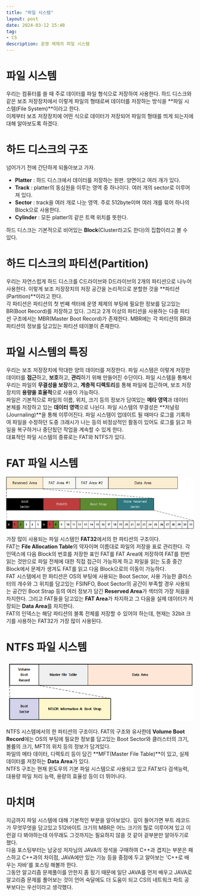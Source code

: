 ```yaml
---
title: "파일 시스템"
layout: post
date: 2024-03-12 15:40
tag:
- CS
description: 운영 체제의 파일 시스템
---
```


# 파일 시스템  
우리는 컴퓨터를 쓸 때 주로 데이터를 파일 형식으로 저장하여 사용한다. 하드 디스크와 같은 보조 저장장치에서 이렇게 파일의 형태로써 데이터를 저장하는 방식을 **파일 시스템(File System)**이라고 한다.  
이제부터 보조 저장장치에 어떤 식으로 데이터가 저장되어 파일의 형태를 띄게 되는지에 대해 알아보도록 하겠다.  

# 하드 디스크의 구조  
넘어가기 전에 간단하게 되돌아보고 가자.  

- **Platter** : 하드 디스크에서 데이터를 저장하는 원판. 양면이고 여러 개가 있다.  
- **Track** : platter의 동심원을 이루는 영역 중 하나이다. 여러 개의 sector로 이루어져 있다.  
- **Sector** : track을 여러 개로 나눈 영역. 주로 512byte이며 여러 개를 묶어 하나의 Block으로 사용한다.  
- **Cylinder** : 모든 platter의 같은 트랙 위치를 뜻한다.  

하드 디스크는 기본적으로 비어있는 **Block**(Cluster라고도 한다)의 집합이라고 볼 수 있다.  

# 하드 디스크의 파티션(Partition)
우리는 자연스럽게 하드 디스크를 C드라이브와 D드라이브의 2개의 파티션으로 나누어 사용한다. 이렇게 보조 저장장치의 저장 공간을 논리적으로 분할한 것을 **파티션(Partition)**이라고 한다.  
각 파티션은 파티션의 첫 번째 섹터에 운영 체제의 부팅에 필요한 정보를 담고있는 BR(Boot Record)를 저장하고 있다. 그리고 2개 이상의 파티션을 사용하는 다중 파티션 구조에서는 MBR(Master Boot Record)가 존재한다. MBR에는 각 파티션의 BR과 파티션의 정보를 담고있는 파티션 테이블이 존재한다.

# 파일 시스템의 특징  
우리는 보조 저장장치에 막대한 양의 데이터를 저장한다. 파일 시스템은 이렇게 저장한 데이터를 **접근**하고, **보호**하고, **관리**하기 위해 만들어진 수단이다. 파일 시스템을 통해서 우리는 파일의 **무결성을 보장**하고, **계층적 디렉토리**를 통해 파일에 접근하며, 보조 저장장치의 **용량을 효율적**으로 사용이 가능하다.  
파일은 기본적으로 파일의 이름, 위치, 크기 등의 정보가 담여있는 **메타 영역**과 데이터 본체를 저장하고 있는 **데이터 영역**으로 나뉜다. 파일 시스템의 무결성은 **저널링(Journaling)**을 통해 이루어진다. 파일 시스템이 업데이트 될 때마다 로그를 기록하여 파일을 수정하던 도중 크래시가 나는 등의 비정상적인 활동이 있어도 로그를 읽고 파일을 복구하거나 중단됬던 작업을 계속할 수 있게 한다.  
대표적인 파일 시스템의 종류로는 FAT와 NTFS가 있다.  

# FAT 파일 시스템  

![FAT32](/assets/img/FAT32.png)

가장 많이 사용되는 파일 시스템인 **FAT32**에서의 한 파티션의 구조이다.  
FAT는 **File Allocation Table**의 약자이며 이름대로 파일의 저장을 표로 관리한다. 각 인덱스에 다음 Block의 번호를 저장한 표인 FAT를 FAT Area에 저장하여 FAT를 한번 읽는 것만으로 파일 전체에 대한 직접 접근이 가능하게 하고 파일을 읽는 도중 중간 Block에서 문제가 생겨도 FAT를 읽고 다음 Block으로의 이동이 가능하다.  
FAT 시스템에서 한 파티션은 OS의 부팅에 사용되는 Boot Sector, 사용 가능한 클러스터의 개수와 그 위치를 담고있는 FSINFO, Boot Sector의 공간이 부족할 경우 사용되는 공간인 Boot Strap 등의 여러 정보가 담긴 **Reserved Area**가 섹터의 가장 처음을 차지한다. 그리고 FAT들을 담고있는 **FAT Area**가 차지하고 그 다음을 실제 데이터가 저장되는 **Data Area**를 차지한다.  
FAT의 인덱스는 해당 파티션의 블록 전체를 저장할 수 있어야 하는데, 현재는 32bit 크기를 사용하는 FAT32가 가장 많이 사용된다.  

# NTFS 파일 시스템  

![NTFS](/assets/img/NTFS.png)  

NTFS 시스템에서의 한 파티션의 구조이다. FAT의 구조와 유사한데 **Volume Boot Record**에는 OS의 부팅에 필요한 정보를 담고있는 Boot Sector와 클러스터의 크기, 볼륨의 크기, MFT의 위치 등의 정보가 담겨있다.  
파일의 메타 데이터, 디렉토리 등이 담긴 **MFT(Master File Table)**이 있고, 실제 데이터를 저장하는 **Data Area**가 있다.  
NTFS 구조는 현재 윈도우의 기본 파일 시스템으로 사용되고 있고 FAT보다 검색능력, 대용량 파일 처리 능력, 용량의 효율성 등이 더 뛰어나다.   

# 마치며
지금까지 파일 시스템에 대해 기본적인 부분을 알아보았다. 깊이 들어가면 부트 레코드가 무엇무엇을 담고있고 512바이트 크기의 MBR은 어느 크기의 뭘로 이루어져 있고 이런걸 다 봐야하는데 아무래도 그것까지는 필요하지 않을 것 같아 겉부분만 알아두기로 했다.  
다음 포스팅부터는 남궁성 저자님의 JAVA의 정석을 구매하여 C++과 겹치는 부분은 패스하고 C++과의 차이점, JAVA에만 있는 기능 등을 중점에 두고 알아보는 'C++로 배우는 자바'를 포스팅 해볼까 한다.  
그동안 알고리즘 문제풀이를 안한지 좀 됬기 때문에 일단 JAVA를 먼저 배우고 JAVA로 알고리즘 문제를 풀어보는 것이 언어 숙달에도 더 도움이 되고 CS의 네트워크 파트 공부보다는 우선이라고 생각했다. 